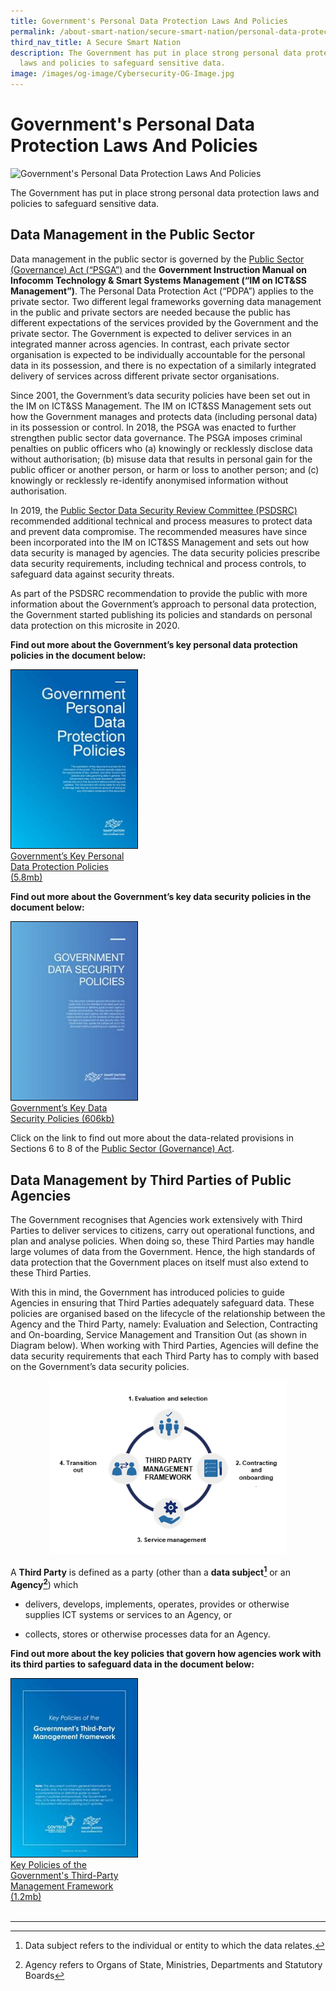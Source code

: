 ```yaml
---
title: Government's Personal Data Protection Laws And Policies
permalink: /about-smart-nation/secure-smart-nation/personal-data-protection-laws-and-policies
third_nav_title: A Secure Smart Nation
description: The Government has put in place strong personal data protection
  laws and policies to safeguard sensitive data.
image: /images/og-image/Cybersecurity-OG-Image.jpg
---
```

# Government's Personal Data Protection Laws And Policies

![Government's Personal Data Protection Laws And Policies](/images/abt-smart-nation/Government’s_PDPLP_1920px.jpeg)

The Government has put in place strong personal data protection laws and policies to safeguard sensitive data.

## Data Management in the Public Sector

Data management in the public sector is governed by the  <a href="https://sso.agc.gov.sg/Act/PSGA2018" target="_blank">Public Sector (Governance) Act (“PSGA”)</a> and the  **Government Instruction Manual on Infocomm Technology & Smart Systems Management (“IM on ICT&SS Management”)**. The Personal Data Protection Act (“PDPA”) applies to the private sector. Two different legal frameworks governing data management in the public and private sectors are needed because the public has different expectations of the services provided by the Government and the private sector. The Government is expected to deliver services in an integrated manner across agencies. In contrast, each private sector organisation is expected to be individually accountable for the personal data in its possession, and there is no expectation of a similarly integrated delivery of services across different private sector organisations.

Since 2001, the Government’s data security policies have been set out in the IM on ICT&SS Management. The IM on ICT&SS Management sets out how the Government manages and protects data (including personal data) in its possession or control. In 2018, the PSGA was enacted to further strengthen public sector data governance. The PSGA imposes criminal penalties on public officers who (a) knowingly or recklessly disclose data without authorisation; (b) misuse data that results in personal gain for the public officer or another person, or harm or loss to another person; and (c) knowingly or recklessly re-identify anonymised information without authorisation.

In 2019, the  [Public Sector Data Security Review Committee (PSDSRC)](/about-smart-nation/secure-smart-nation/personal-data-protection-initiatives) recommended additional technical and process measures to protect data and prevent data compromise. The recommended measures have since been incorporated into the IM on ICT&SS Management and sets out how data security is managed by agencies. The data security policies prescribe data security requirements, including technical and process controls, to safeguard data against security threats.

As part of the PSDSRC recommendation to provide the public with more information about the Government’s approach to personal data protection, the Government started publishing its policies and standards on personal data protection on this microsite in 2020.

**Find out more about the Government’s key personal data protection policies in the document below:**

<div style="width:40%"> 
 <a href="/files/publications/government-personal-data-protection-policies-jul21.pdf" target="_blank"><img style="border:1px solid black;" src="/images/abt-smart-nation/government-personal-data-protection-policies-apr2020.jpeg" alt="Government’s Key Personal Data Protection Policies">Government’s Key Personal Data Protection Policies (5.8mb)</a>
</div>

**Find out more about the Government’s key data security policies in the document below:**

<div style="width:40%"> 
 <a href="/files/publications/government-data-security-policies.pdf" target="_blank"> <img style="border:1px solid black;" src="/images/abt-smart-nation/government-data-security-policies.jpeg" alt="Government’s Key Personal Data Security Policies">Government’s Key Data Security Policies (606kb)</a>
</div>

Click on the link to find out more about the data-related provisions in Sections 6 to 8 of the <a href="https://sso.agc.gov.sg/Act/PSGA2018" target="_blank">Public Sector (Governance) Act</a>. 

 
## Data Management by Third Parties of Public Agencies

The Government recognises that Agencies work extensively with Third Parties to deliver services to citizens, carry out operational functions, and plan and analyse policies. When doing so, these Third Parties may handle large volumes of data from the Government. Hence, the high standards of data protection that the Government places on itself must also extend to these Third Parties.

With this in mind, the Government has introduced policies to guide Agencies in ensuring that Third Parties adequately safeguard data. These policies are organised based on the lifecycle of the relationship between the Agency and the Third Party, namely: Evaluation and Selection, Contracting and On-boarding, Service Management and Transition Out (as shown in Diagram below). When working with Third Parties, Agencies will define the data security requirements that each Third Party has to comply with based on the Government’s data security policies.

<div style="width:100%;display:flex;justify-content:center;"><div style="width:75%;height:75%;"><img src="/images/abt-smart-nation/pdp-third-party-framework.png" alt="Third Party Management Framework"></div></div>

A **Third Party** is defined as a party (other than a **data subject[^1]** or an **Agency[^2]**) which

*  delivers, develops, implements, operates, provides or otherwise supplies ICT systems or services to an Agency, or

*  collects, stores or otherwise processes data for an Agency.

[^1]: Data subject refers to the individual or entity to which the data relates.

[^2]: Agency refers to Organs of State, Ministries, Departments and Statutory Boards


**Find out more about the key policies that govern how agencies work with its third parties to safeguard data in the document below:**

<div style="width:40%"> 
 <a href="/files/publications/key-policies-third-party-framework.pdf" target="_blank"> <img style="border:1px solid black;" src="/images/abt-smart-nation/key-policies-third-party-framework.jpeg" alt="Key Policies of the Government's Third-Party Management Framework">Key Policies of the Government's Third-Party Management Framework (1.2mb)</a>
</div>

<br>

***